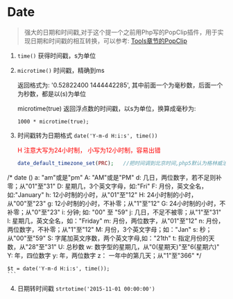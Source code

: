 # Date
> 强大的日期和时间戳,对于这个提一个之前用Php写的PopClip插件，用于实现日期和时间戳的相互转换，可以参考: [Tools章节的PopClip](Tools\popclip.md)

1. `time()` 获得时间戳，s为单位

2. `microtime()`  时间戳，精确到ms

	返回格式为: '0.52822400 1444442285', 其中前面一个为毫秒数，后面一个为秒数，都是以(s)为单位
	
	microtime(true)  返回浮点数的时间戳，以s为单位，换算成毫秒为: 
	
	`1000 * microtime(true);`

3. 时间戳转为日期格式 `date('Y-m-d H:i:s', time())`

	<font color="red">H 注意大写为24小时制， 小写为12小时制，容易出错</font>

	```php
	date_default_timezone_set(PRC);   //把时间调到北京时间,php5默认为格林威治标准时间
/*
date ()
a:   "am"或是"pm" 
A:   "AM"或是"PM" 
d:   几日，两位数字，若不足则补零；从"01"至"31" 
D:    星期几，3个英文字母，如:"Fri" 
F:    月份，英文全名，如:"January" 
h:    12小时制的小时，从"01"至"12" 
H:    24小时制的小时，从"00"至"23" 
g:    12小时制的小时，不补零；从"1"至"12" 
G:    24小时制的小时，不补零；从"0"至"23" 
i:	  分钟; 如: "00" 至 "59" 
j:    几日，不足不被零；从"1"至"31" 
l:    星期几，英文全名，如："Friday" 
m:    月份，两位数字，从"01"至"12" 
n:    月份，两位数字，不补零；从"1"至"12" 
M:    月份，3个英文字母；如："Jan" 
s:    秒；从"00"至"59" 
S:    字尾加英文序数，两个英文字母,如："21th" 
t:    指定月份的天数，从"28"至"31" 
U:    总秒数 
w:    数字型的星期几，从"0(星期天)"至"6(星期六)" 
Y:    年，四位数字 
y:    年，两位数字 
z： 一年中的第几天；从"1"至"366"
*/

	$t = date('Y-m-d H:i:s', time());
	```
	
4. 日期转时间戳 `strtotime('2015-11-01 00:00:00')`